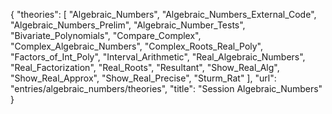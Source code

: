 {
    "theories": [
        "Algebraic_Numbers",
        "Algebraic_Numbers_External_Code",
        "Algebraic_Numbers_Prelim",
        "Algebraic_Number_Tests",
        "Bivariate_Polynomials",
        "Compare_Complex",
        "Complex_Algebraic_Numbers",
        "Complex_Roots_Real_Poly",
        "Factors_of_Int_Poly",
        "Interval_Arithmetic",
        "Real_Algebraic_Numbers",
        "Real_Factorization",
        "Real_Roots",
        "Resultant",
        "Show_Real_Alg",
        "Show_Real_Approx",
        "Show_Real_Precise",
        "Sturm_Rat"
    ],
    "url": "entries/algebraic_numbers/theories",
    "title": "Session Algebraic_Numbers"
}